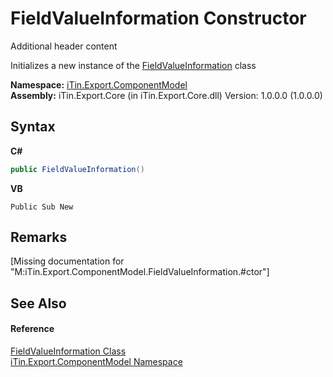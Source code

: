 # FieldValueInformation Constructor 
Additional header content 

Initializes a new instance of the <a href="7dc51c75-6975-e7a8-9eee-1a99a85073f3">FieldValueInformation</a> class

**Namespace:**&nbsp;<a href="55171ca4-890c-0ab2-e812-efe82bc0b686">iTin.Export.ComponentModel</a><br />**Assembly:**&nbsp;iTin.Export.Core (in iTin.Export.Core.dll) Version: 1.0.0.0 (1.0.0.0)

## Syntax

**C#**<br />
``` C#
public FieldValueInformation()
```

**VB**<br />
``` VB
Public Sub New
```


## Remarks
\[Missing <remarks> documentation for "M:iTin.Export.ComponentModel.FieldValueInformation.#ctor"\]

## See Also


#### Reference
<a href="7dc51c75-6975-e7a8-9eee-1a99a85073f3">FieldValueInformation Class</a><br /><a href="55171ca4-890c-0ab2-e812-efe82bc0b686">iTin.Export.ComponentModel Namespace</a><br />